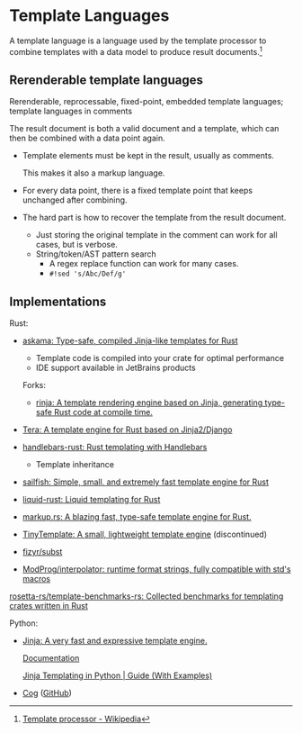 # Template Languages
A template language is a language used by the template processor to combine templates with a data model to produce result documents.[^wiki]

## Rerenderable template languages
Rerenderable, reprocessable, fixed-point, embedded template languages; template languages in comments

The result document is both a valid document and a template, which can then be combined with a data point again.
- Template elements must be kept in the result, usually as comments.

  This makes it also a markup language.

- For every data point, there is a fixed template point that keeps unchanged after combining.

- The hard part is how to recover the template from the result document.
  - Just storing the original template in the comment can work for all cases, but is verbose.
  - String/token/AST pattern search
    - A regex replace function can work for many cases.
    - `#!sed 's/Abc/Def/g'`

## Implementations
Rust:
- [askama: Type-safe, compiled Jinja-like templates for Rust](https://github.com/djc/askama)
  - Template code is compiled into your crate for optimal performance
  - IDE support available in JetBrains products

  Forks:
  - [rinja: A template rendering engine based on Jinja, generating type-safe Rust code at compile time.](https://github.com/rinja-rs/rinja)

- [Tera: A template engine for Rust based on Jinja2/Django](https://github.com/Keats/tera)
- [handlebars-rust: Rust templating with Handlebars](https://github.com/sunng87/handlebars-rust)
  - Template inheritance
- [sailfish: Simple, small, and extremely fast template engine for Rust](https://github.com/rust-sailfish/sailfish)
- [liquid-rust: Liquid templating for Rust](https://github.com/cobalt-org/liquid-rust)
- [markup.rs: A blazing fast, type-safe template engine for Rust.](https://github.com/utkarshkukreti/markup.rs)
- [TinyTemplate: A small, lightweight template engine](https://github.com/bheisler/TinyTemplate) (discontinued)
- [fizyr/subst](https://github.com/fizyr/subst)
- [ModProg/interpolator: runtime format strings, fully compatible with std's macros](https://github.com/ModProg/interpolator)

[rosetta-rs/template-benchmarks-rs: Collected benchmarks for templating crates written in Rust](https://github.com/rosetta-rs/template-benchmarks-rs)

Python:
- [Jinja: A very fast and expressive template engine.](https://github.com/pallets/jinja)
  
  [Documentation](https://jinja.palletsprojects.com/)

  [Jinja Templating in Python | Guide (With Examples)](https://ioflood.com/blog/jinja/)

- [Cog](https://cog.readthedocs.io/) ([GitHub](https://github.com/nedbat/cog/tree/main))


[^wiki]: [Template processor - Wikipedia](https://en.wikipedia.org/wiki/Template_processor)